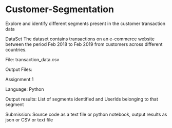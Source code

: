 # Customer-Segmentation
Explore and identify different segments present in the customer transaction data

DataSet
The dataset contains transactions on an e-commerce website between the period Feb 2018 to Feb 2019 from customers across different countries.

File: transaction_data.csv

Output Files:

Assignment 1

Language: Python

Output results: List of segments identified and UserIds belonging to that segment

Submission: Source code as a text file or python notebook, output results as json or CSV or text file
